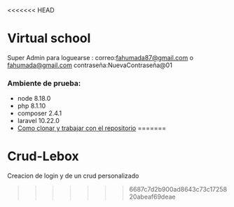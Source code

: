 <<<<<<< HEAD
# Virtual school
Super Admin para loguearse :
correo:fahumada87@gmail.com o fahumada@gmail.com
contraseña:NuevaContraseña@01

### Ambiente de prueba:
- node 8.18.0
- php 8.1.10
- composer 2.4.1
- laravel 10.22.0
- [Como clonar y trabajar con el repositorio](https://git-scm.com/book/en/v2/Git-Basics-Working-with-Remotes)
=======
# Crud-Lebox
Creacion de login y de un crud personalizado 
>>>>>>> 6687c7d2b900ad8643c73c1725820abeaf69deae
